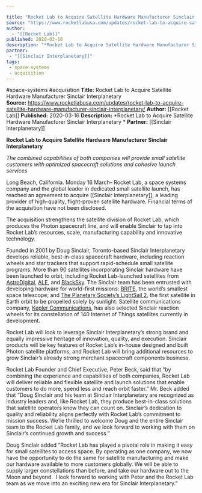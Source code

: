 ```yaml
---

title: "Rocket Lab to Acquire Satellite Hardware Manufacturer Sinclair Interplanetary  "
source: "https://www.rocketlabusa.com/updates/rocket-lab-to-acquire-satellite-hardware-manufacturer-sinclair-interplanetary/"
author:
  - "[[Rocket Lab]]"
published: 2020-03-16
description: "*Rocket Lab to Acquire Satellite Hardware Manufacturer Sinclair Interplanetary *"
partner: 
 - "[[Sinclair Interplanetary]]"
tags:
 - space-systems
 - acquisition
---
```


#space-systems #acquisition
**Title:** Rocket Lab to Acquire Satellite Hardware Manufacturer Sinclair Interplanetary  
**Source:** https://www.rocketlabusa.com/updates/rocket-lab-to-acquire-satellite-hardware-manufacturer-sinclair-interplanetary/
**Author:** [[Rocket Lab]]
**Published:** 2020-03-16
**Description:** *Rocket Lab to Acquire Satellite Hardware Manufacturer Sinclair Interplanetary *
**Partner:** [[Sinclair Interplanetary]]

**Rocket Lab to Acquire Satellite Hardware Manufacturer Sinclair Interplanetary** 

*The combined capabilities of both companies will provide small satellite customers with optimized spacecraft solutions and cohesive launch services* 

Long Beach, California. Monday 16 March– Rocket Lab, a space systems company and the global leader in dedicated small satellite launch, has reached an agreement to acquire [[Sinclair Interplanetary]], a leading provider of high-quality, flight-proven satellite hardware. Financial terms of the acquisition have not been disclosed.

The acquisition strengthens the satellite division of Rocket Lab, which produces the Photon spacecraft line, and will enable Sinclair to tap into Rocket Lab’s resources, scale, manufacturing capability and innovative technology.

Founded in 2001 by Doug Sinclair, Toronto-based Sinclair Interplanetary develops reliable, best-in-class spacecraft hardware, including reaction wheels and star trackers that support rapid-schedule small satellite programs. More than 90 satellites incorporating Sinclair hardware have been launched to orbit, including Rocket Lab-launched satellites from [AstroDigital](https://www.astrodigital.com/), [ALE](https://star-ale.com/en/), and [BlackSky](https://www.blacksky.com/). The Sinclair team has been entrusted with developing hardware for world-first missions: [BRITE](https://brite-constellation.at/), the world’s smallest space telescope; and [The Planetary Society’s LightSail 2](https://www.planetary.org/explore/projects/lightsail-solar-sailing/), the first satellite in Earth orbit to be propelled solely by sunlight. Satellite communications company, [Kepler Communications](https://www.keplercommunications.com/), has also selected Sinclair reaction wheels for its constellation of 140 Internet of Things satellites currently in development.

Rocket Lab will look to leverage Sinclair Interplanetary’s strong brand and equally impressive heritage of innovation, quality, and execution. Sinclair products will be key features of Rocket Lab’s in-house designed and built Photon satellite platforms, and Rocket Lab will bring additional resources to grow Sinclair’s already strong merchant spacecraft components business.

Rocket Lab Founder and Chief Executive, Peter Beck, said that “by combining the experience and capabilities of both companies, Rocket Lab will deliver reliable and flexible satellite and launch solutions that enable customers to do more, spend less and reach orbit faster.” Mr. Beck added that “Doug Sinclair and his team at Sinclair Interplanetary are recognized as industry leaders and, like Rocket Lab, they produce best-in-class solutions that satellite operators know they can count on. Sinclair’s dedication to quality and reliability aligns perfectly with Rocket Lab’s commitment to mission success. We’re thrilled to welcome Doug and the entire Sinclair team to the Rocket Lab family, and we look forward to working with them on Sinclair’s continued growth and success.”

Doug Sinclair added “Rocket Lab has played a pivotal role in making it easy for small satellites to access space. By operating as one company, we now have the opportunity to do the same for satellite manufacturing and make our hardware available to more customers globally. We will be able to supply larger constellations than before, and take our hardware out to the Moon and beyond.  I look forward to working with Peter and the Rocket Lab team as we move into an exciting new era for Sinclair Interplanetary.”